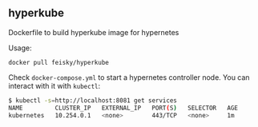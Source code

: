 hyperkube
-----------

Dockerfile to build hyperkube image for hypernetes

Usage:

```
docker pull feisky/hyperkube
```

Check `docker-compose.yml` to start a hypernetes controller node. You can
interact with it with `kubectl`:

```sh
$ kubectl -s=http://localhost:8081 get services
NAME         CLUSTER_IP   EXTERNAL_IP   PORT(S)   SELECTOR   AGE
kubernetes   10.254.0.1   <none>        443/TCP   <none>     1m
```
